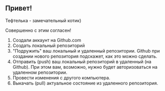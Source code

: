 
## Привет!

Тефтелька - замечательный котик)

Совершенно с этим согласен!

1. Создали аккаунт на Github.com
2. Создать локальный репозиторий
3. "Подружить" ваш локальный и удаленный репозитории. Github при создании нового репозитория подскажет, как это можно сделать.
4. Отправить (push) ваш локальный репозиторий в удаленный (на Github). При этом вам, возможно, нужно будет авторизоваться на удаленном репозитории.
5. Провести изменения с другого компьютера.
6. Выкачать (pull) актуальное состояние из удаленного репозитория.
